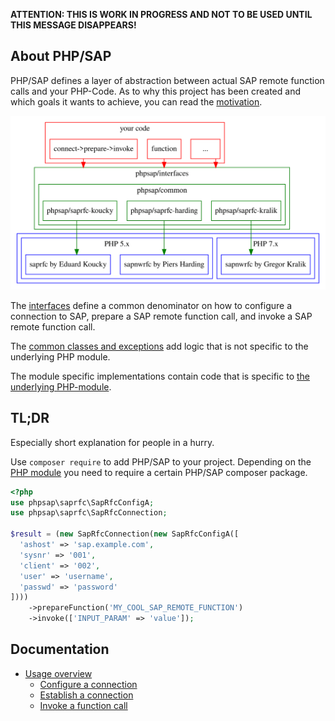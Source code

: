 **ATTENTION: THIS IS WORK IN PROGRESS AND NOT TO BE USED UNTIL THIS MESSAGE
 DISAPPEARS!**

## About PHP/SAP

PHP/SAP defines a layer of abstraction between actual SAP remote function calls
 and your PHP-Code. As to why this project has been created and which goals it
 wants to achieve, you can read the [motivation](motivation).

[![PHP/SAP](res/php-sap.svg)](res/php-sap.svg)

The [interfaces](interfaces) define a common denominator on how to configure a
 connection to SAP, prepare a SAP remote function call, and invoke a SAP remote
 function call.

The [common classes and exceptions](common) add logic that is not specific to
 the underlying PHP module.

The module specific implementations contain code that is specific to [the
 underlying PHP-module](php-modules).

## TL;DR

Especially short explanation for people in a hurry.

Use `composer require` to add PHP/SAP to your project. Depending on the
 [PHP module](php-modules) you need to require a certain PHP/SAP composer
 package.

```php
<?php
use phpsap\saprfc\SapRfcConfigA;
use phpsap\saprfc\SapRfcConnection;

$result = (new SapRfcConnection(new SapRfcConfigA([
  'ashost' => 'sap.example.com',
  'sysnr' => '001',
  'client' => '002',
  'user' => 'username',
  'passwd' => 'password'
])))
    ->prepareFunction('MY_COOL_SAP_REMOTE_FUNCTION')
    ->invoke(['INPUT_PARAM' => 'value']);
```
 
## Documentation

* [Usage overview](usage)
    - [Configure a connection](saprfc-config)
    - [Establish a connection](saprfc-connection)
    - [Invoke a function call](saprfc-function)
